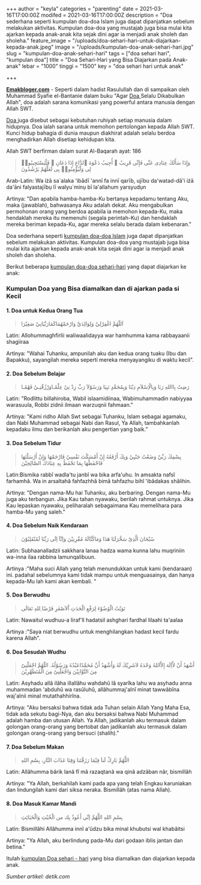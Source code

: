 +++
author = "keyla"
categories = "parenting"
date = 2021-03-16T17:00:00Z
modifed = 2021-03-16T17:00:00Z
description = "Doa sederhana seperti kumpulan doa-doa Islam juga dapat dipanjatkan sebelum melakukan aktivitas. Kumpulan doa-doa yang mustajab juga bisa mulai kita ajarkan kepada anak-anak kita sejak dini agar ia menjadi anak sholeh dan sholeha."
feature_image = "/uploads/doa-sehari-hari-untuk-diajarkan-kepada-anak.jpeg"
image = "/uploads/kumpulan-doa-anak-sehari-hari.jpg"
slug = "kumpulan-doa-anak-sehari-hari"
tags = ["doa sehari hari", "kumpulan doa"]
title = "Doa Sehari-Hari yang Bisa Diajarkan pada Anak-anak"
lebar = "1000"
tinggi = "1500"
key = "doa sehari hari untuk anak"

+++

[**Emakbloger.com**](/) - Seperti dalam hadist Rasulullah dan di sampaikan oleh Muhammad Syafie el-Bantanie dalam buku "Agar [Doa ](/tags/doa-sehari-hari)Selalu Dikabulkan Allah", doa adalah sarana komunikasi yang powerful antara manusia dengan Allah SWT.

[Doa ](/tags/doa-sehari-hari)juga disebut sebagai kebutuhan ruhiyah setiap manusia dalam hidupnya. Doa ialah sarana untuk memohon pertolongan kepada Allah SWT. Kunci hidup bahagia di dunia maupun diakhirat adalah selalu berdoa menghadirkan Allah disetiap kehidupan kita.

Allah SWT berfirman dalam surat Al-Baqarah ayat: 186

> وَإِذَا سَأَلَكَ عِبَادِى عَنِّى فَإِنِّى قَرِيبٌ ۖ أُجِيبُ دَعْوَةَ ٱلدَّاعِ إِذَا دَعَانِ ۖ فَلْيَسْتَجِيبُوا۟ لِى وَلْيُؤْمِنُوا۟ بِى لَعَلَّهُمْ يَرْشُدُونَ

Arab-Latin: Wa iżā sa\`alaka 'ibādī 'annī fa innī qarīb, ujību da'watad-dā'i iżā da'āni falyastajībụ lī walyu\`minụ bī la'allahum yarsyudụn

Artinya: "Dan apabila hamba-hamba-Ku bertanya kepadamu tentang Aku, maka (jawablah), bahwasanya Aku adalah dekat. Aku mengabulkan permohonan orang yang berdoa apabila ia memohon kepada-Ku, maka hendaklah mereka itu memenuhi (segala perintah-Ku) dan hendaklah mereka beriman kepada-Ku, agar mereka selalu berada dalam kebenaran."

Doa sederhana seperti [kumpulan doa-doa Islam](/tags/kumpulan-doa) juga dapat dipanjatkan sebelum melakukan aktivitas. Kumpulan doa-doa yang mustajab juga bisa mulai kita ajarkan kepada anak-anak kita sejak dini agar ia menjadi anak sholeh dan sholeha.

Berikut beberapa [kumpulan doa-doa sehari-hari](/tags/kumpulan-doa) yang dapat diajarkan ke anak:

### Kumpulan Doa yang Bisa diamalkan dan di ajarkan pada si Kecil

#### 1. Doa untuk Kedua Orang Tua

> اَللّهُمَّ اغْفِرْلِيْ وَلِوَالِدَيَّ وَارْحَمْهُمَاكَمَارَبَّيَانِيْ صَغِيْرَا

Latin: Allohummaghfirlii waliwaalidayya war hamhumma kama rabbayaanii shagiiraa

Artinya: "Wahai Tuhanku, ampunilah aku dan kedua orang tuaku (Ibu dan Bapakku), sayangilah mereka seperti mereka menyayangiku di waktu kecil".

#### 2. Doa Sebelum Belajar

> رَضِتُ بِااللهِ رَبَا وَبِالْاِسْلاَمِ دِيْنَا وَبِمُحَمَّدٍ نَبِيَا وَرَسُوْلاَ رَبِّ زِدْ نِيْ عِلْمًـاوَرْزُقْنِـيْ فَهْمًـا

Latin: "Rodlittu billahiroba, Wabil islaamidiinaa, Wabimuhammadin nabiyyaa warasuula, Robbi zidnii ilmaan warzuqnii fahmaan."

Artinya: "Kami ridho Allah Swt sebagai Tuhanku, Islam sebagai agamaku, dan Nabi Muhammad sebagai Nabi dan Rasul, Ya Allah, tambahkanlah kepadaku ilmu dan berikanlah aku pengertian yang baik."

#### 3. Doa Sebelum Tidur

> بِسْمِكَ رَبِّيْ وَضَعْتُ جَنْبِيْ وَبِكَ أَرْفَعُهُ إِنْ أَمْسَكْتَ نَفْسِيْ فَارْحَمْهَا وَإِنْ أَرْسَلْتَهَا فَاحْفَظْهَا بِمَا تَحْفَظُ بِهِ عِبَادَكَ الصَّالِحِيْنَ

Latin:Bismika rabbî wadla'tu janbî wa bika arfa'uhu. In amsakta nafsî farhamhâ. Wa in arsaltahâ fahfazhhâ bimâ tahfazhu bihî 'ibâdakas shâlihin.

Artinya: "Dengan nama-Mu hai Tuhanku, aku berbaring. Dengan nama-Mu juga aku terbangun. Jika Kau tahan nyawaku, berilah rahmat untuknya. Jika Kau lepaskan nyawaku, peliharalah sebagaimana Kau memelihara para hamba-Mu yang saleh."

#### 4. Doa Sebelum Naik Kendaraan

> سُبْحَانَ الَّذِىْ سَخَّرَلَنَا هَذَا وَمَاكُنَّالَهُ مُقْرِنِيْنَ وَاِنَّآ اِلَى رَبِّنَا لَمُنْقَلِبُوْنَ

Latin: Subhaanalladzii sakkhara lanaa hadza wama kunna lahu muqriniin wa-inna ilaa rabbina lamunqalibuun.

Artinya :"Maha suci Allah yang telah menundukkan untuk kami (kendaraan) ini. padahal sebelumnya kami tidak mampu untuk menguasainya, dan hanya kepada-Mu lah kami akan kembali. "

#### 5. Doa Berwudhu

> نَوَيْتُ الْوُضُوْءَ لِرَفْعِ الْحَدَثِ اْلاَصْغَرِ فَرْضًا ِللهِ تَعَالَى

Latin: Nawaitul wudhuu-a liraf'll hadatsil ashghari fardhal lilaahi ta'aalaa

Artinya :"Saya niat berwudhu untuk menghilangkan hadast kecil fardu karena Allah".

#### 6. Doa Sesudah Wudhu

> أَشْهَدُ أَنْ لآّاِلَهَ إِلاَّاللهُ وَحْدَهُ لاَشَرِيْكَ لَهُ وَأَشْهَدُ أَنَّ مُحَمَّدًاعَبْدُهُ وَرَسُوْلُهُ. اللّهُمَّ اجْعَلْنِىْ مِنَ التَّوَّابِيْنَ وَاجْعَلْنِىْ مِنَ الْمُتَطَهِّرِيْنَ

Latin: Asyhadu allâ ilâha illallâhu wahdahû lâ syarîka lahu wa asyhadu anna muhammadan 'abduhû wa rasûluhû, allâhummaj'alnî minat tawwâbîna waj'alnii minal mutathahhirîna.

Artinya: "Aku bersaksi bahwa tidak ada Tuhan selain Allah Yang Maha Esa, tidak ada sekutu bagi-Nya, dan aku bersaksi bahwa Nabi Muhammad adalah hamba dan utusan Allah. Ya Allah, jadikanlah aku termasuk dalam golongan orang-orang yang bertobat dan jadikanlah aku termasuk dalam golongan orang-orang yang bersuci (shalih)."

#### 7. Doa Sebelum Makan

> اللَّهُمَّ بَارِكْ لَناَ فِيْمَا رَزَقْتَنا وَقِنَا عَذَابَ النَّارِ، بِسْمِ اللهِ

Latin: Allâhumma bârik lanâ fî mâ razaqtanâ wa qinâ adzâban nâr, bismillâh

Artinya: "Ya Allah, berkahilah kami pada apa yang telah Engkau karuniakan dan lindungilah kami dari siksa neraka. Bismillâh (atas nama Allah).

#### 8. Doa Masuk Kamar Mandi

> بِسْمِ اللهِ اللَّهُمَّ إنِّي أَعُوذُ بِك من الْخُبْثِ وَالْخَبَائِثِ

Latin: Bismillâhi Allâhumma innî a'ûdzu bika minal khubutsi wal khabâitsi

Artinya: "Ya Allah, aku berlindung pada-Mu dari godaan iblis jantan dan betina."

Itulah [kumpulan Doa sehari - hari](/tags/doa-sehari-hari) yang bisa diamalkan dan diajarkan kepada anak.

_Sumber artikel: detik.com_
